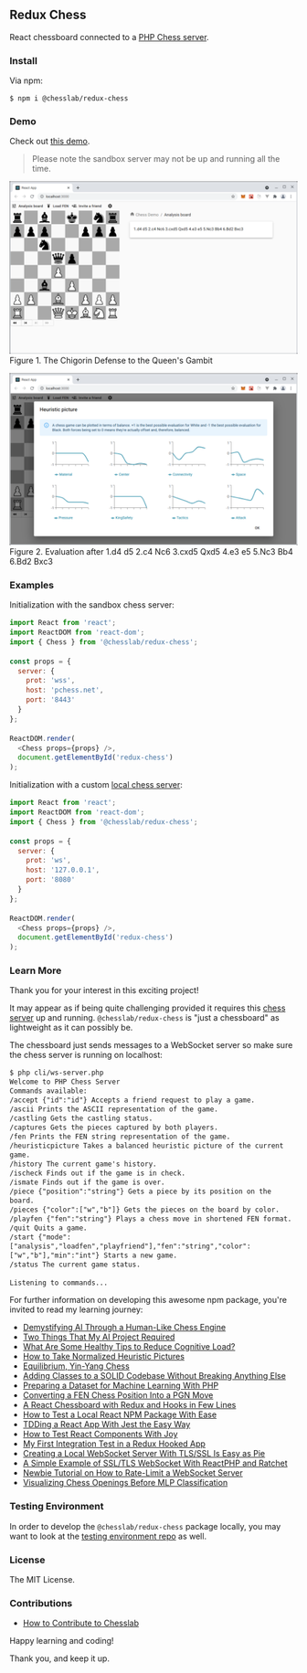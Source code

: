 ## Redux Chess

React chessboard connected to a [PHP Chess server](https://github.com/chesslab/chess-server).

### Install

Via npm:

    $ npm i @chesslab/redux-chess

### Demo

Check out [this demo](https://programarivm.github.io/demo-redux-chess).

> Please note the sandbox server may not be up and running all the time.

![Figure 1](/src/assets/img/docs/figure-01.png)
Figure 1. The Chigorin Defense to the Queen's Gambit

![Figure 2](/src/assets/img/docs/figure-02.png)
Figure 2. Evaluation after 1.d4 d5 2.c4 Nc6 3.cxd5 Qxd5 4.e3 e5 5.Nc3 Bb4 6.Bd2 Bxc3

### Examples

Initialization with the sandbox chess server:

```js
import React from 'react';
import ReactDOM from 'react-dom';
import { Chess } from '@chesslab/redux-chess';

const props = {
  server: {
    prot: 'wss',
    host: 'pchess.net',
    port: '8443'
  }
};

ReactDOM.render(
  <Chess props={props} />,
  document.getElementById('redux-chess')
);

```

Initialization with a custom [local chess server](https://github.com/chesslab/chess-server):

```js
import React from 'react';
import ReactDOM from 'react-dom';
import { Chess } from '@chesslab/redux-chess';

const props = {
  server: {
    prot: 'ws',
    host: '127.0.0.1',
    port: '8080'
  }
};

ReactDOM.render(
  <Chess props={props} />,
  document.getElementById('redux-chess')
);

```

### Learn More

Thank you for your interest in this exciting project!

It may appear as if being quite challenging provided it requires this [chess server](https://github.com/chesslab/chess-server) up and running. `@chesslab/redux-chess` is "just a chessboard" as lightweight as it can possibly be.

The chessboard just sends messages to a WebSocket server so make sure the chess server is running on localhost:

```
$ php cli/ws-server.php
Welcome to PHP Chess Server
Commands available:
/accept {"id":"id"} Accepts a friend request to play a game.
/ascii Prints the ASCII representation of the game.
/castling Gets the castling status.
/captures Gets the pieces captured by both players.
/fen Prints the FEN string representation of the game.
/heuristicpicture Takes a balanced heuristic picture of the current game.
/history The current game's history.
/ischeck Finds out if the game is in check.
/ismate Finds out if the game is over.
/piece {"position":"string"} Gets a piece by its position on the board.
/pieces {"color":["w","b"]} Gets the pieces on the board by color.
/playfen {"fen":"string"} Plays a chess move in shortened FEN format.
/quit Quits a game.
/start {"mode":["analysis","loadfen","playfriend"],"fen":"string","color":["w","b"],"min":"int"} Starts a new game.
/status The current game status.

Listening to commands...
```

For further information on developing this awesome npm package, you're invited to read my learning journey:

- [Demystifying AI Through a Human-Like Chess Engine](https://medium.com/geekculture/demystifying-ai-through-a-human-like-chess-engine-5f71e3896cc9)
- [Two Things That My AI Project Required](https://medium.com/geekculture/two-things-that-my-ai-project-required-50000297053b)
- [What Are Some Healthy Tips to Reduce Cognitive Load?](https://medium.com/geekculture/what-are-some-healthy-tips-to-reduce-cognitive-load-4f91b695a3cb)
- [How to Take Normalized Heuristic Pictures](https://medium.com/geekculture/how-to-take-normalized-heuristic-pictures-79ca0df4cdec)
- [Equilibrium, Yin-Yang Chess](https://medium.com/geekculture/equilibrium-yin-yang-chess-292e044be46b)
- [Adding Classes to a SOLID Codebase Without Breaking Anything Else](https://medium.com/geekculture/adding-classes-to-a-solid-codebase-without-breaking-anything-else-99e6c5a5f3e4)
- [Preparing a Dataset for Machine Learning With PHP](https://ai.plainenglish.io/preparing-a-dataset-for-machine-learning-with-php-fd68dd85187e)
- [Converting a FEN Chess Position Into a PGN Move](https://medium.com/geekculture/converting-a-fen-chess-position-into-a-pgn-move-4a278d81b21f)
- [A React Chessboard with Redux and Hooks in Few Lines](https://medium.com/geekculture/a-react-chessboard-with-redux-and-hooks-in-few-lines-6009cb724bb)
- [How to Test a Local React NPM Package With Ease](https://javascript.plainenglish.io/testing-a-local-react-npm-package-with-ease-7d0668676ddb)
- [TDDing a React App With Jest the Easy Way](https://medium.com/geekculture/tdding-a-react-app-with-jest-the-easy-way-8ddb64aeaba6)
- [How to Test React Components With Joy](https://javascript.plainenglish.io/looking-forward-to-testing-react-components-with-joy-5bb3f86c21d7)
- [My First Integration Test in a Redux Hooked App](https://javascript.plainenglish.io/my-first-integration-test-in-a-redux-hooked-app-3b189addd46e)
- [Creating a Local WebSocket Server With TLS/SSL Is Easy as Pie](https://medium.com/geekculture/creating-a-local-websocket-server-with-tls-ssl-is-easy-as-pie-de1a2ef058e0)
- [A Simple Example of SSL/TLS WebSocket With ReactPHP and Ratchet](https://medium.com/geekculture/a-simple-example-of-ssl-tls-websocket-with-reactphp-and-ratchet-e03be973f521)
- [Newbie Tutorial on How to Rate-Limit a WebSocket Server](https://medium.com/geekculture/newbie-tutorial-on-how-to-rate-limit-a-websocket-server-8e28642ad5ff)
- [Visualizing Chess Openings Before MLP Classification](https://medium.com/geekculture/visualizing-chess-openings-before-mlp-classification-fd2a3e8c266)

### Testing Environment

In order to develop the `@chesslab/redux-chess` package locally, you may want to look at the [testing environment repo](https://github.com/chesslab/testing-redux-chess) as well.

### License

The MIT License.

### Contributions

- [How to Contribute to Chesslab](https://medium.com/geekculture/how-to-contribute-to-chesslab-cca73fefaf70)

Happy learning and coding!

Thank you, and keep it up.
